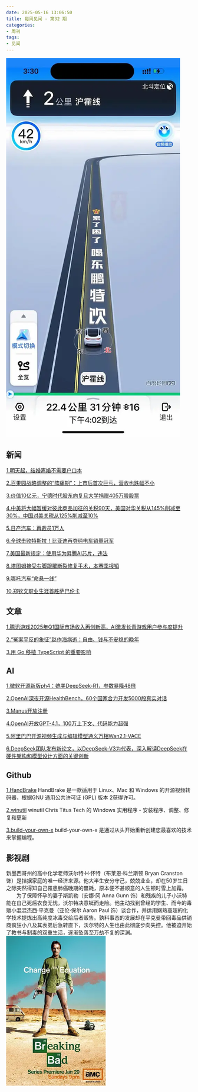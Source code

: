 ```yaml
---
date: 2025-05-16 13:06:50
title: 每周见闻 - 第32 期
categories:
- 周刊
tags:
- 见闻
---
```

![百度地图插播广告](/images/2025/20250516095521.png)

## 新闻
[1.明天起，结婚离婚不需要户口本](https://www.guancha.cn/politics/2025_05_09_775195.shtml)

[2.百果园战略调整的“阵痛期”：上市后首次巨亏，营收也跌幅不小](https://finance.sina.com.cn/stock/hkstock/2025-03-28/doc-inerenpt7276429.shtml)

[3.价值10亿元，宁德时代股东向复旦大学捐赠405万股股票](https://tech.ifeng.com/c/8jI7DEfi1ZB)

[4.中美将大幅暂缓对彼此商品加征的关税90天，美国对华关税从145%削减至30%，中国对美关税从125%削减至10%](https://www.zaobao.com/realtime/china/story20250512-6327130)

[5.日产汽车：再裁员1万人](https://mp.weixin.qq.com/s/35n7NgY2VA3EldVnmB7Ugw)

[6.全球击败特斯拉！比亚迪再夺纯电车销量冠军](https://tech.ifeng.com/c/8jIsp82KTYJ)

[7.美国最新规定：使用华为昇腾AI芯片，违法](https://mp.weixin.qq.com/s/1PjvWEYIQ2DbH1FECsnVoQ)

[8.塔图姆接受右脚跟腱断裂修复手术，本赛季报销](https://mp.weixin.qq.com/s/BqRdmVvvWoxU_9AW9DjdYQ)

[9.哪吒汽车“命悬一线”](https://finance.sina.com.cn/tech/roll/2025-05-14/doc-inewpmqw6063448.shtml)

[10.郑钦文职业生涯首胜萨巴伦卡](https://mp.weixin.qq.com/s/JG7io31EA37hmmWG-Oel1A)

## 文章
[1.腾讯游戏2025年Q1国际市场收入再创新高，AI激发长青游戏用户参与度提升](https://mp.weixin.qq.com/s/DdeerjSO4pjSpgCR6dU-AA)

[2.“冤案平反的象征”赵作海病逝：自由、钱与不安稳的晚年](https://mp.weixin.qq.com/s/th3a0XrlFVJqqRXfwWWckA)

[3.用 Go 移植 TypeScript 的重要影响](https://imbant.github.io/blog/2025/05/07/ts-go/)

## AI
[1.微软开源新版ph4：媲美DeepSeek-R1，参数暴降48倍](https://mp.weixin.qq.com/s/laWSP99eietzZXzkNx4gpw)

[2.OpenAI深夜开源HealthBench，60个国家合力开发5000段真实对话](https://mp.weixin.qq.com/s/WdD-USAFlIAE9qmqJ2f9GA)

[3.Manus开放注册](https://mp.weixin.qq.com/s/ylVgNlq9VDoGfSrJ19Wh4A)

[4.OpenAI开放GPT-4.1，100万上下文、代码能力超强](https://mp.weixin.qq.com/s/_u8Dp8xwcXUvTNfUYSH1WA)

[5.阿里巴巴开源视频生成与编辑模型通义万相Wan2.1-VACE](https://tech.ifeng.com/c/8jMj4bECZdr)

[6.DeepSeek团队发布新论文，以DeepSeek-V3为代表，深入解读DeepSeek在硬件架构和模型设计方面的关键创新](https://tech.ifeng.com/c/8jNV6ToYu07)

## Github
[1.HandBrake](https://github.com/HandBrake/HandBrake)
HandBrake 是一款适用于 Linux、Mac 和 Windows 的开源视频转码器，根据GNU 通用公共许可证 (GPL) 版本 2获得许可。

[2.winutil](https://github.com/ChrisTitusTech/winutil)
winutil Chris Titus Tech 的 Windows 实用程序 - 安装程序、调整、修复和更新

[3.build-your-own-x](https://github.com/HandBrake/HandBrake)
build-your-own-x 是通过从头开始重新创建您最喜欢的技术来掌握编程。

## 影视剧
新墨西哥州的高中化学老师沃尔特·H·怀特（布莱恩·科兰斯顿 Bryan Cranston 饰）是拮据家庭的唯一经济来源。他大半生安分守己，兢兢业业，却在50岁生日之际突然得知自己罹患肺癌晚期的噩耗，原本便不甚顺意的人生顿时雪上加霜。
　　为了保障怀孕的妻子斯凯勒（安娜·冈 Anna Gunn 饰）和残疾的儿子小沃特能在自己死后衣食无忧，沃尔特决意铤而走险。他主动找到曾经的学生、而今的毒贩小混混杰西·平克曼（亚伦·保尔 Aaron Paul 饰）谈合作，并运用娴熟高超的化学技术提炼出高纯度冰毒交给后者贩售。孰料事态的发展却在平克曼带回毒品供销商疯狂小八及其表弟后急转直下，沃尔特的人生也由此彻底步向失控。他被迫开始了教书与制毒的双重生活，逐渐坠落至万劫不复的深渊。
![绝命毒师](/images/2025/p2886443948.webp)
